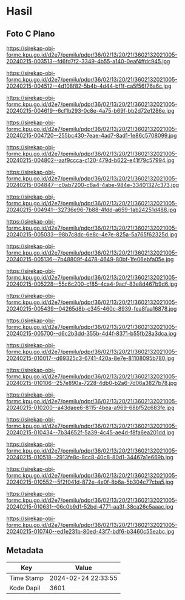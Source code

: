 # Hasil

## Foto C Plano

https://sirekap-obj-formc.kpu.go.id/d2e7/pemilu/pdpr/36/02/13/20/21/3602132021005-20240215-003513--fd6fd7f2-3349-4b55-a140-0eaf4ffdc945.jpg

https://sirekap-obj-formc.kpu.go.id/d2e7/pemilu/pdpr/36/02/13/20/21/3602132021005-20240215-004512--4d108f82-5b4b-4d44-bf1f-ca5f56f76a6c.jpg

https://sirekap-obj-formc.kpu.go.id/d2e7/pemilu/pdpr/36/02/13/20/21/3602132021005-20240215-004619--6cf1b293-0c8e-4a75-b69f-bb2d72e1286e.jpg

https://sirekap-obj-formc.kpu.go.id/d2e7/pemilu/pdpr/36/02/13/20/21/3602132021005-20240215-004720--255bc430-7eae-4ad7-8ad1-1e86c5708099.jpg

https://sirekap-obj-formc.kpu.go.id/d2e7/pemilu/pdpr/36/02/13/20/21/3602132021005-20240215-004802--aaf9ccca-c120-479d-b622-e41f79c57994.jpg

https://sirekap-obj-formc.kpu.go.id/d2e7/pemilu/pdpr/36/02/13/20/21/3602132021005-20240215-004847--c0ab7200-c6a4-4abe-984e-33401327c373.jpg

https://sirekap-obj-formc.kpu.go.id/d2e7/pemilu/pdpr/36/02/13/20/21/3602132021005-20240215-004941--32736e96-7b88-4fdd-a659-1ab24251d488.jpg

https://sirekap-obj-formc.kpu.go.id/d2e7/pemilu/pdpr/36/02/13/20/21/3602132021005-20240215-005033--98b7c8dc-6e8c-4e7e-825a-5a765f62325d.jpg

https://sirekap-obj-formc.kpu.go.id/d2e7/pemilu/pdpr/36/02/13/20/21/3602132021005-20240215-005136--7b48809f-4478-4649-80bf-1fe06ebfa05e.jpg

https://sirekap-obj-formc.kpu.go.id/d2e7/pemilu/pdpr/36/02/13/20/21/3602132021005-20240215-005228--55c6c200-cf85-4ca4-9acf-83e8d467b9d6.jpg

https://sirekap-obj-formc.kpu.go.id/d2e7/pemilu/pdpr/36/02/13/20/21/3602132021005-20240215-005439--04265d8b-c345-460c-8939-fea8faa16878.jpg

https://sirekap-obj-formc.kpu.go.id/d2e7/pemilu/pdpr/36/02/13/20/21/3602132021005-20240215-005700--d6c2b3dd-355b-4d4f-8371-b55fb28a3dca.jpg

https://sirekap-obj-formc.kpu.go.id/d2e7/pemilu/pdpr/36/02/13/20/21/3602132021005-20240215-010017--d69325c3-6741-420a-8e7e-81108095b780.jpg

https://sirekap-obj-formc.kpu.go.id/d2e7/pemilu/pdpr/36/02/13/20/21/3602132021005-20240215-010106--257e890a-7228-4db0-b2a6-7d06a3827b78.jpg

https://sirekap-obj-formc.kpu.go.id/d2e7/pemilu/pdpr/36/02/13/20/21/3602132021005-20240215-010200--a43daee6-8115-4bea-a969-68bf52c683fe.jpg

https://sirekap-obj-formc.kpu.go.id/d2e7/pemilu/pdpr/36/02/13/20/21/3602132021005-20240215-010434--7b34652f-5a39-4c45-ae4d-f8fa6ea201dd.jpg

https://sirekap-obj-formc.kpu.go.id/d2e7/pemilu/pdpr/36/02/13/20/21/3602132021005-20240215-010518--2913fe8c-8cc8-40c8-80d1-34467a1e669b.jpg

https://sirekap-obj-formc.kpu.go.id/d2e7/pemilu/pdpr/36/02/13/20/21/3602132021005-20240215-010552--5f2f041d-872e-4e0f-8b6a-5b304c77cba5.jpg

https://sirekap-obj-formc.kpu.go.id/d2e7/pemilu/pdpr/36/02/13/20/21/3602132021005-20240215-010631--06c0b9d1-52bd-4771-aa3f-38ca26c5aaac.jpg

https://sirekap-obj-formc.kpu.go.id/d2e7/pemilu/pdpr/36/02/13/20/21/3602132021005-20240215-010740--ed1e231b-80ed-43f7-bdf6-b3460c55eabc.jpg


## Metadata

| Key        | Value               |
| ---------- | ------------------- |
| Time Stamp | 2024-02-24 22:33:55 |
| Kode Dapil | 3601                |



